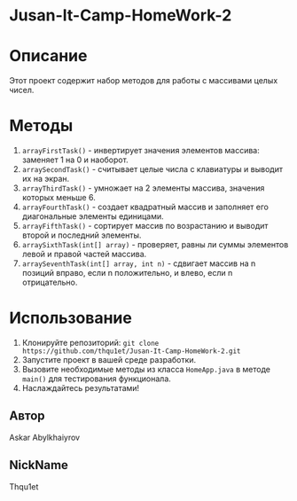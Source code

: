 # Jusan-It-Camp-HomeWork-2
# Описание

Этот проект содержит набор методов для работы с массивами целых чисел.

# Методы

1. `arrayFirstTask()` - инвертирует значения элементов массива: заменяет 1 на 0 и наоборот.
2. `arraySecondTask()` - считывает целые числа с клавиатуры и выводит их на экран.
3. `arrayThirdTask()` - умножает на 2 элементы массива, значения которых меньше 6.
4. `arrayFourthTask()` - создает квадратный массив и заполняет его диагональные элементы единицами.
5. `arrayFifthTask()` - сортирует массив по возрастанию и выводит второй и последний элементы.
6. `arraySixthTask(int[] array)` - проверяет, равны ли суммы элементов левой и правой частей массива.
7. `arraySeventhTask(int[] array, int n)` - сдвигает массив на n позиций вправо, если n положительно, и влево, если n отрицательно.

# Использование

1. Клонируйте репозиторий: `git clone https://github.com/thqu1et/Jusan-It-Camp-HomeWork-2.git`
2. Запустите проект в вашей среде разработки.
3. Вызовите необходимые методы из класса `HomeApp.java` в методе `main()` для тестирования функционала.
4. Наслаждайтесь результатами!

## Автор

Askar Abylkhaiyrov

## NickName

Thqu1et

